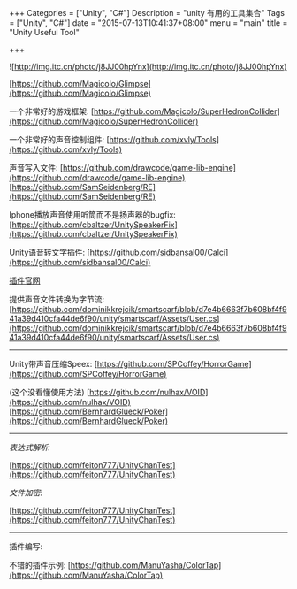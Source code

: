 +++
Categories = ["Unity", "C#"]
Description = "unity 有用的工具集合"
Tags = ["Unity", "C#"]
date = "2015-07-13T10:41:37+08:00"
menu = "main"
title = "Unity Useful Tool"

+++

![http://img.itc.cn/photo/j8JJ00hpYnx](http://img.itc.cn/photo/j8JJ00hpYnx)

[https://github.com/Magicolo/Glimpse](https://github.com/Magicolo/Glimpse)

一个非常好的游戏框架:
[https://github.com/Magicolo/SuperHedronCollider](https://github.com/Magicolo/SuperHedronCollider)

一个非常好的声音控制组件:
[https://github.com/xvly/Tools](https://github.com/xvly/Tools)

声音写入文件:
[https://github.com/drawcode/game-lib-engine](https://github.com/drawcode/game-lib-engine)
[https://github.com/SamSeidenberg/RE](https://github.com/SamSeidenberg/RE)

Iphone播放声音使用听筒而不是扬声器的bugfix:
[https://github.com/cbaltzer/UnitySpeakerFix](https://github.com/cbaltzer/UnitySpeakerFix)

Unity语音转文字插件:
[https://github.com/sidbansal00/Calci](https://github.com/sidbansal00/Calci)

[插件官网](http://developer.att.com/apis/speech/docs/v3)

提供声音文件转换为字节流:
[https://github.com/dominikkrejcik/smartscarf/blob/d7e4b6663f7b608bf4f941a39d410cfa44de6f90/unity/smartscarf/Assets/User.cs](https://github.com/dominikkrejcik/smartscarf/blob/d7e4b6663f7b608bf4f941a39d410cfa44de6f90/unity/smartscarf/Assets/User.cs)

------

Unity带声音压缩Speex:
[https://github.com/SPCoffey/HorrorGame](https://github.com/SPCoffey/HorrorGame)

(这个没看懂使用方法)
[https://github.com/nulhax/VOID](https://github.com/nulhax/VOID)
[https://github.com/BernhardGlueck/Poker](https://github.com/BernhardGlueck/Poker)

------

*表达式解析:*

[https://github.com/feiton777/UnityChanTest](https://github.com/feiton777/UnityChanTest)

*文件加密:*

[https://github.com/feiton777/UnityChanTest](https://github.com/feiton777/UnityChanTest)




------
插件编写:

不错的插件示例:
[https://github.com/ManuYasha/ColorTap](https://github.com/ManuYasha/ColorTap)



